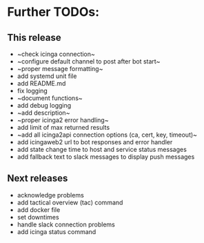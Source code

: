 # Further TODOs:

## This release
* ~check icinga connection~
* ~configure default channel to post after bot start~
* ~proper message formatting~
* add systemd unit file
* add README.md
* fix logging
* ~document functions~
* add debug logging
* ~add description~
* ~proper icinga2 error handling~
* add limit of max returned results
* ~add all icinga2api connection options (ca, cert, key, timeout)~
* add icingaweb2 url to bot responses and error handler
* add state change time to host and service status messages
* add fallback text to slack messages to display push messages

## Next releases
* acknowledge problems
* add tactical overview (tac) command
* add docker file
* set downtimes
* handle slack connection problems
* add icinga status command

